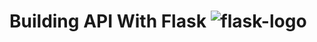 
# Building API With Flask ![flask-logo](https://www.vectorlogo.zone/logos/pocoo_flask/pocoo_flask-ar21.svg)
